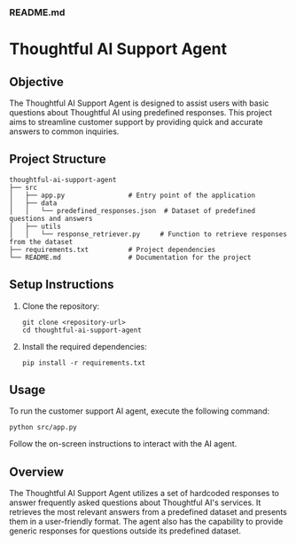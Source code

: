 ### README.md

# Thoughtful AI Support Agent

## Objective

The Thoughtful AI Support Agent is designed to assist users with basic questions about Thoughtful AI using predefined responses. This project aims to streamline customer support by providing quick and accurate answers to common inquiries.

## Project Structure

```
thoughtful-ai-support-agent
├── src
│   ├── app.py                # Entry point of the application
│   ├── data
│   │   └── predefined_responses.json  # Dataset of predefined questions and answers
│   ├── utils
│   │   └── response_retriever.py     # Function to retrieve responses from the dataset
├── requirements.txt          # Project dependencies
└── README.md                 # Documentation for the project
```

## Setup Instructions

1. Clone the repository:
   ```
   git clone <repository-url>
   cd thoughtful-ai-support-agent
   ```

2. Install the required dependencies:
   ```
   pip install -r requirements.txt
   ```

## Usage

To run the customer support AI agent, execute the following command:

```
python src/app.py
```

Follow the on-screen instructions to interact with the AI agent.

## Overview

The Thoughtful AI Support Agent utilizes a set of hardcoded responses to answer frequently asked questions about Thoughtful AI's services. It retrieves the most relevant answers from a predefined dataset and presents them in a user-friendly format. The agent also has the capability to provide generic responses for questions outside its predefined dataset.